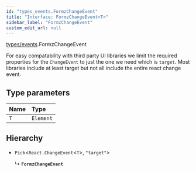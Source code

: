 ```yaml
---
id: "types_events.FormzChangeEvent"
title: "Interface: FormzChangeEvent<T>"
sidebar_label: "FormzChangeEvent"
custom_edit_url: null
---
```


[types/events](../modules/types_events.md).FormzChangeEvent

For easy compatability with third party UI libraries we limit the required properties
for the `ChangeEvent` to just the one we need which is `target`. Most libraries include
at least target but not all include the entire react change event.

## Type parameters

| Name | Type |
| :------ | :------ |
| `T` | `Element` |

## Hierarchy

- `Pick`<`React.ChangeEvent`<`T`\>, ``"target"``\>

  ↳ **`FormzChangeEvent`**
